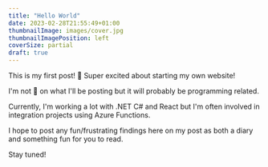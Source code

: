 ```yaml
---
title: "Hello World"
date: 2023-02-28T21:55:49+01:00
thumbnailImage: images/cover.jpg
thumbnailImagePosition: left
coverSize: partial
draft: true
---
```


This is my first post! 🤩
Super excited about starting my own website!

<!--more-->

I'm not 💯 on what I'll be posting but it will probably be programming related.

Currently, I'm working a lot with .NET C# and React but I'm often involved in integration projects using Azure Functions.

I hope to post any fun/frustrating findings here on my post as both a diary and something fun for you to read.

Stay tuned!
